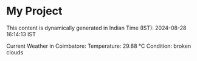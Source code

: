 # My Project

This content is dynamically generated in Indian Time (IST): 2024-08-28 16:14:13 IST


Current Weather in Coimbatore:
Temperature: 29.88 °C
Condition: broken clouds
